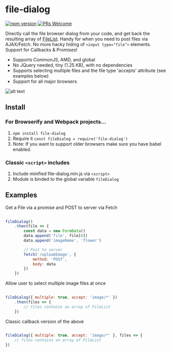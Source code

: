 # file-dialog

[![npm version](https://img.shields.io/npm/v/file-dialog.svg?style=flat)](https://www.npmjs.com/package/file-dialog) [![PRs Welcome](https://img.shields.io/badge/PRs-welcome-brightgreen.svg)](CONTRIBUTING.md#pull-requests)

Directly call the file browser dialog from your code, and get back the resulting array of [FileList](https://developer.mozilla.org/en/docs/Web/API/FileList). Handy for when you need to post files via AJAX/Fetch. No more hacky hiding of `<input type="file">` elements. Support for Callbacks & Promises! 

- Supports CommonJS, AMD, and global
- No JQuery needed, tiny (1.25 KB), with no dependencies
- Supports selecting multiple files and the file type 'accepts' attribute (see examples below)
- Support for all major browsers

![alt text](http://i.imgur.com/LjJlg7L.png "Logo Title Text 1")


## Install

### For Browserify and Webpack projects...

1. `npm install file-dialog`
2. Require it `const fileDialog = require('file-dialog')`
3. Note: If you want to support older browsers make sure you have babel enabled.

### Classic `<script>` includes
1. Include minified file-dialog.min.js via `<script>`
2. Module is binded to the global variable `fileDialog`


## Examples

Get a File via a promise and POST to server via Fetch

```javascript
    
fileDialog()
    .then(file => {
        const data = new FormData()
        data.append('file', file[0])
        data.append('imageName', 'flower')

        // Post to server
        fetch('/uploadImage', {
            method: 'POST',
            body: data
        })
    })
```


Allow user to select multiple image files at once

```javascript
    
fileDialog({ multiple: true, accept: 'image/*' })
    .then(files => {
        // files contains an array of FileList
    })
```



Classic callback version of the above

```javascript
    
fileDialog({ multiple: true, accept: 'image/*' }, files => {
    // files contains an array of FileList
})
```
